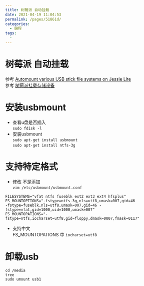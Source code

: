 ```yaml
---
title: 树莓派 自动挂载
date: 2021-04-19 11:04:53
permalink: /pages/51861d/
categories:
  - 编程
tags:
  - 
---
```

# 树莓派 自动挂载  

参考  [Automount various USB stick file systems on Jessie Lite](https://raspberrypi.stackexchange.com/questions/41959/automount-various-usb-stick-file-systems-on-jessie-lite)    
参考 [树莓派挂载存储设备](https://blog.csdn.net/huayucong/article/details/51706411)    
    
# 安装usbmount    
* 查看u盘是否插入    
`sudo fdisk -l`    
* 安装usbmount    
`sudo apt-get install usbmount`    
`sudo apt-get install ntfs-3g`    
    
# 支持特定格式    
*  修改 不是添加     
`vim /etc/usbmount/usbmount.conf`    
```    
FILESYSTEMS="vfat ntfs fuseblk ext2 ext3 ext4 hfsplus"    
FS_MOUNTOPTIONS="-fstype=ntfs-3g,nls=utf8,umask=007,gid=46    
-fstype=fuseblk,nls=utf8,umask=007,gid=46 -fstype=vfat,gid=1000,uid=1000,umask=007"    
FS_MOUNTOPATIONS="-fstype=ntfs,iocharset=utf8,gid=floppy,dmask=0007,fmask=0117"    
```    
* 支持中文    
FS_MOUNTOPATIONS 中 `iocharset=utf8`    
    
# 卸载usb    
`cd /media`    
`tree`    
`sudo umount usb1 `    
